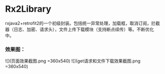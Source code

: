 # Rx2Library
rxjava2+retrofit2的一个初级封装。包括统一异常处理，加载框，取消订阅，拦截器（日志、加密、请求头），文件上传下载模块（支持断点续传）等。不断优化中。
### 效果图：
![](页面效果截图.png =360x540)
![](get请求和文件下载效果截图.png =360x540)
